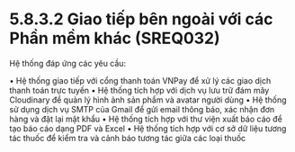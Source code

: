 # 5.8.3.2 Giao tiếp bên ngoài với các Phần mềm khác (SREQ032)

Hệ thống đáp ứng các yêu cầu:

• Hệ thống giao tiếp với cổng thanh toán VNPay để xử lý các giao dịch thanh toán trực tuyến
• Hệ thống tích hợp với dịch vụ lưu trữ đám mây Cloudinary để quản lý hình ảnh sản phẩm và avatar người dùng
• Hệ thống sử dụng dịch vụ SMTP của Gmail để gửi email thông báo, xác nhận đơn hàng và đặt lại mật khẩu
• Hệ thống tích hợp với thư viện xuất báo cáo để tạo báo cáo dạng PDF và Excel
• Hệ thống tích hợp với cơ sở dữ liệu tương tác thuốc để kiểm tra và cảnh báo tương tác giữa các loại thuốc
